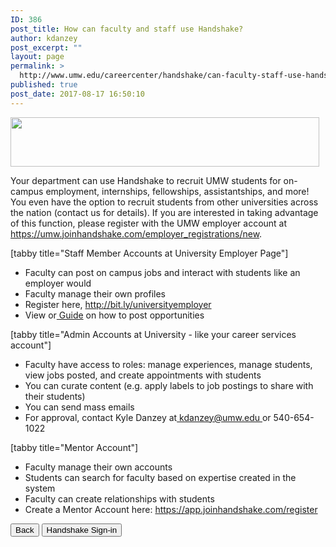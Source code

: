 ```yaml
---
ID: 386
post_title: How can faculty and staff use Handshake?
author: kdanzey
post_excerpt: ""
layout: page
permalink: >
  http://www.umw.edu/careercenter/handshake/can-faculty-staff-use-handshake/
published: true
post_date: 2017-08-17 16:50:10
---
```

<img class=" wp-image-171 alignnone" src="http://www.umw.edu/careercenter/wp-content/uploads/sites/41/2016/12/hs-logo-primary-lg-300x48.png" alt="" width="494" height="79" />

Your department can use Handshake to recruit UMW students for on-campus employment, internships, fellowships, assistantships, and more! You even have the option to recruit students from other universities across the nation (contact us for details). If you are interested in taking advantage of this function, please register with the UMW employer account at <a href="https://umw.joinhandshake.com/employer_registrations/new">https://umw.joinhandshake.com/employer_registrations/new</a>.

[tabby title="Staff Member Accounts at University Employer Page"]
<ul>
 	<li>Faculty can post on campus jobs and interact with students like an employer would</li>
 	<li>Faculty manage their own profiles</li>
 	<li>Register here, <a href="http://bit.ly/universityemployer">http://bit.ly/universityemployer </a></li>
 	<li>View or<a href="https://www.umw.edu/careercenter/?attachment_id=387"> Guide</a> on how to post opportunities</li>
</ul>
[tabby title="Admin Accounts at University - like your career services account"]
<ul>
 	<li>Faculty have access to roles: manage experiences, manage students, view jobs posted, and create appointments with students</li>
 	<li>You can curate content (e.g. apply labels to job postings to share with their students)</li>
 	<li>You can send mass emails</li>
 	<li>For approval, contact Kyle Danzey at<a href="mailto:kdanzey@umw.edu"> kdanzey@umw.edu </a>or 540-654-1022</li>
</ul>
[tabby title="Mentor Account"]
<ul>
 	<li>Faculty manage their own accounts</li>
 	<li>Students can search for faculty based on expertise created in the system</li>
 	<li>Faculty can create relationships with students</li>
 	<li>Create a Mentor Account here: <a href="https://app.joinhandshake.com/register">https://app.joinhandshake.com/register </a></li>
</ul>
<a href="https://www.umw.edu/careercenter/handshake/"><button class="btn btn-default navbar-btn" type="button">Back</button></a> <a href="https://umw.joinhandshake.com/"><button class="btn btn-default navbar-btn" type="button">Handshake Sign-in</button></a>